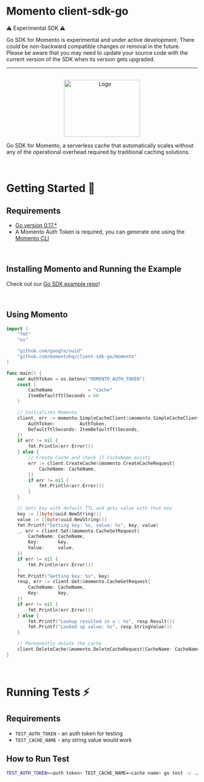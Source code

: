 # Momento client-sdk-go

:warning: Experimental SDK :warning:

Go SDK for Momento is experimental and under active development.
There could be non-backward compatible changes or removal in the future.
Please be aware that you may need to update your source code with the current version of the SDK when its version gets upgraded.

---

<br />

<div align="center">
    <img src="images/gopher.png" alt="Logo" width="200" height="150">
</div>

Go SDK for Momento, a serverless cache that automatically scales without any of the operational overhead required by traditional caching solutions.

<br/>

# Getting Started :running:

## Requirements

- [Go version 0.17.\*](https://go.dev/dl/)
- A Momento Auth Token is required, you can generate one using the [Momento CLI](https://github.com/momentohq/momento-cli)

<br/>

## Installing Momento and Running the Example

Check out our [Go SDK example repo](add_link_here)!

<br />

## Using Momento

```go
import (
	"fmt"
	"os"

	"github.com/google/uuid"
	"github.com/momentohq/client-sdk-go/momento"
)

func main() {
	var AuthToken = os.Getenv("MOMENTO_AUTH_TOKEN")
	const (
		CacheName             = "cache"
		ItemDefaultTtlSeconds = 60
	)

	// Initializes Momento
	client, err := momento.SimpleCacheClient(&momento.SimpleCacheClientRequest{
		AuthToken:         AuthToken,
		DefaultTtlSeconds: ItemDefaultTtlSeconds,
	})
	if err != nil {
		fmt.Println(err.Error())
	} else {
		// Create Cache and check if CacheName exists
		err := client.CreateCache(&momento.CreateCacheRequest{
			CacheName: CacheName,
		})
		if err != nil {
			fmt.Println(err.Error())
		}
	}

	// Sets key with default TTL and gets value with that key
	key := []byte(uuid.NewString())
	value := []byte(uuid.NewString())
	fmt.Printf("Setting key: %s, value: %s", key, value)
	_, err = client.Set(&momento.CacheSetRequest{
		CacheName: CacheName,
		Key:       key,
		Value:     value,
	})
	if err != nil {
		fmt.Println(err.Error())
	}
	fmt.Printf("Getting key: %s", key)
	resp, err := client.Get(&momento.CacheGetRequest{
		CacheName: CacheName,
		Key:       key,
	})
	if err != nil {
		fmt.Println(err.Error())
	} else {
		fmt.Printf("Lookup resulted in a : %s", resp.Result())
		fmt.Printf("Looked up value: %s", resp.StringValue())
	}

	// Permanently delete the cache
	client.DeleteCache(&momento.DeleteCacheRequest{CacheName: CacheName})
}
```

<br />

# Running Tests :zap:

## Requirements

- `TEST_AUTH_TOKEN` - an auth token for testing
- `TEST_CACHE_NAME` - any string value would work

## How to Run Test

```bash
TEST_AUTH_TOKEN=<auth token> TEST_CACHE_NAME=<cache name> go test -v ./momento
```
